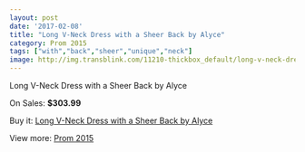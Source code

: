 ```yaml
---
layout: post
date: '2017-02-08'
title: "Long V-Neck Dress with a Sheer Back by Alyce"
category: Prom 2015
tags: ["with","back","sheer","unique","neck"]
image: http://img.transblink.com/11210-thickbox_default/long-v-neck-dress-with-a-sheer-back-by-alyce.jpg
---
```

Long V-Neck Dress with a Sheer Back by Alyce

On Sales: **$303.99**
<a href="https://www.transblink.com/en/prom-2015/3645-long-v-neck-dress-with-a-sheer-back-by-alyce.html"><amp-img layout="responsive" width="600" height="600" src="//img.transblink.com/11210-thickbox_default/long-v-neck-dress-with-a-sheer-back-by-alyce.jpg" alt="Long V-Neck Dress with a Sheer Back by Alyce 0" /></a>
<a href="https://www.transblink.com/en/prom-2015/3645-long-v-neck-dress-with-a-sheer-back-by-alyce.html"><amp-img layout="responsive" width="600" height="600" src="//img.transblink.com/11211-thickbox_default/long-v-neck-dress-with-a-sheer-back-by-alyce.jpg" alt="Long V-Neck Dress with a Sheer Back by Alyce 1" /></a>

Buy it: [Long V-Neck Dress with a Sheer Back by Alyce](https://www.transblink.com/en/prom-2015/3645-long-v-neck-dress-with-a-sheer-back-by-alyce.html "Long V-Neck Dress with a Sheer Back by Alyce")

View more: [Prom 2015](https://www.transblink.com/en/10-prom-2015 "Prom 2015")